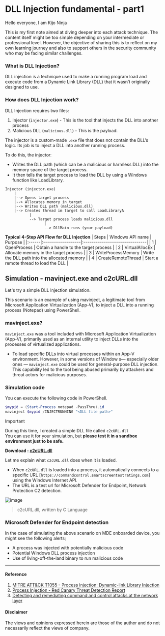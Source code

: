 # DLL Injection fundamental - part1
Hello everyone, I am Kijo Ninja

This is my first note aimed at diving deeper into each attack technique. The content itself might be too simple depending on your intermediate or professional level. 
However, the objective of sharing this is to reflect on my own learning journey and also to support others in the security community who may be facing similar challenges.

### What is DLL Injection?
DLL injection is a technique used to make a running program load and execute code from a Dynamic Link Library (DLL) that it wasn’t originally designed to use.

### How does DLL Injection work?
DLL Injection requires two files:
1. Injector (`injector.exe`)     - This is the tool that injects the DLL into another process
2. Malicious DLL (`malicious.dll`) - This is the payload.

The injector is a custom-made `.exe` file that does not contain the DLL’s logic. Its job is to inject a DLL into another running process.

To do this, the injector:
 - Writes the DLL path (which can be a malicious or harmless DLL) into the memory space of the target process.
 - It then tells the target process to load the DLL by using a Windows function like LoadLibrary.

```
Injector (injector.exe)
    |
    |--> Opens target process
    |--> Allocates memory in target
    |--> Writes DLL path (malicious.dll)
    |--> Creates thread in target to call LoadLibraryA
           |
           --> Target process loads malicious.dll
                  |
                  --> DllMain runs (your payload)
```

**Typical 4-Step API Flow for DLL Injection**
| Steps | Windows API name   | Purpose                         |
|:------|:-------------------|:--------------------------------|
| 1     | OpenProcess        | Obtain a handle to the target process |
| 2     | VirtualAllocEx     | Allocate memory in the target process |
| 3     | WriteProcessMemory | Write the DLL path into the allocated memory |
| 4     | CreateRemoteThread | Start a remote thread to load the DLL |

## Simulation - mavinject.exe and c2cURL.dll
Let's try a simple DLL Injection simulation.

This scenario is an example of using mavinject, a legitimate tool from Microsoft Application Virtualization (App-V), to inject a DLL into a running process (Notepad) using PowerShell.

### mavinject.exe?
`mavinject.exe` was a tool included with Microsoft Application Virtualization (App-V),
primarily used as an internal utility to inject DLLs into the processes of virtualized applications.

- To load specific DLLs into virtual processes within an App-V environment. However, in some versions of Window s— especially older ones — `mavinject.exe` could be used for general-purpose DLL injection. This capability led to the tool being abused primarily by attackers and threat actors for malicious purposes.

### Simulation code
You can execute the following code in PowerShell.
```powershell
$mypid = (Start-Process notepad -PassThru).id
mavinject $mypid /INJECTRUNNING "<DLL file path>"
```
> [!Important]
> During this time, I created a simple DLL file called `c2cURL.dll` <br> 
> You can use it for your simulation, but **please test it in a sandbox environment just to be safe.**
>
> **Download : [c2cURL.dll](https://github.com/LearningKijo/SecurityResearch/blob/main/Simulation/c2cURL.dll)**

Let me explain what `c2cURL.dll` does when it is loaded.
- When `c2cURL.dll` is loaded into a process, it automatically connects to a specific URL [`https://commandcontrol.smartscreentestratings.com`] using the Windows Internet API.
- The URL is a test url for Microsoft Defender for Endpoint, Network Protection C2 detection.

![image](https://github.com/user-attachments/assets/df177ecf-ee69-47d8-86bf-38dbe4d04206)
> c2cURL.dll, written by C Language

### Microsoft Defender for Endpoint detection
In the case of simulating the above scenario on MDE onboarded device, you might see the following alerts;
- A process was injected with potentially malicious code
- Potential Windows DLL process injection
- Use of living-off-the-land binary to run malicious code

---
#### Reference
1. [MITRE ATT&CK T1055 - Process Injection: Dynamic-link Library Injection](https://attack.mitre.org/techniques/T1055/001/)
2. [Process Injection - Red Canary Threat Detection Report](https://redcanary.com/threat-detection-report/techniques/process-injection/)
3. [Detecting and remediating command and control attacks at the network layer](https://techcommunity.microsoft.com/blog/microsoftdefenderatpblog/detecting-and-remediating-command-and-control-attacks-at-the-network-layer/3650607)

#### Disclaimer
The views and opinions expressed herein are those of the author and do not necessarily reflect the views of company.
